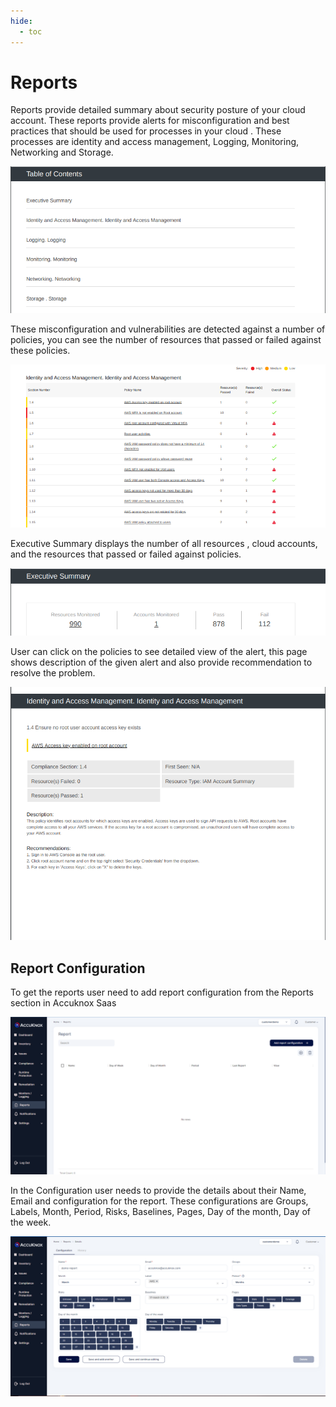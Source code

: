 ```yaml
---
hide:
  - toc
---
```


# **Reports**

Reports provide detailed summary about security posture of your cloud account. These reports provide alerts for misconfiguration and best practices that should be used for processes in your cloud . These processes are identity and access management, Logging, Monitoring, Networking and Storage.

![](/saas/images/reports-table-of-content.png)

These misconfiguration and vulnerabilities are detected against a number of policies, you can see the number of resources that passed or failed against these policies. 

![](/saas/images/reports-list.png)

Executive Summary displays the number of all resources , cloud accounts, and the resources that passed or failed against policies.

![](/saas/images/reports-executive-summary.png)

User can click on the policies to see detailed view of the alert, this page shows description of the given alert and also provide recommendation to resolve the problem. 

![](/saas/images/reports-summary.png)
 

## **Report Configuration** 

To get the reports user need to add report configuration from the Reports section in Accuknox Saas

![](/saas/images/reports-main.png)

In the Configuration user needs to provide the details about their Name, Email and configuration for the report. These configurations are Groups, Labels, Month, Period, Risks, Baselines, Pages, Day of the month, Day of the week.

![](/saas/images/reports-configuration.png)